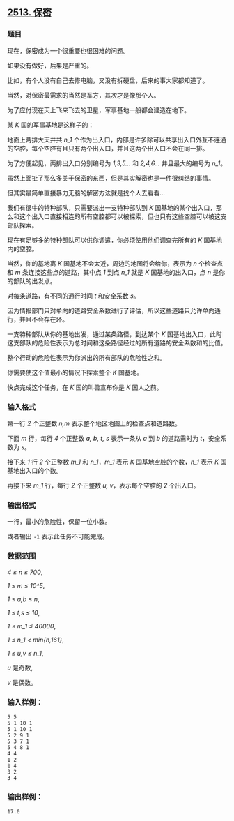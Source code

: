 ## [2513. 保密](https://www.acwing.com/problem/content/2515/)

### 题目

现在，保密成为一个很重要也很困难的问题。

如果没有做好，后果是严重的。

比如，有个人没有自己去修电脑，又没有拆硬盘，后来的事大家都知道了。

当然，对保密最需求的当然是军方，其次才是像那个人。

为了应付现在天上飞来飞去的卫星，军事基地一般都会建造在地下。

某 *K* 国的军事基地是这样子的：

地面上两排大天井共 *n_1* 个作为出入口，内部是许多除可以共享出入口外互不连通的空腔，每个空腔有且只有两个出入口，并且这两个出入口不会在同一排。

为了方便起见，两排出入口分别编号为 *1,3,5…* 和 *2,4,6…* 并且最大的编号为 *n_1*。

虽然上面扯了那么多关于保密的东西，但是其实解密也是一件很纠结的事情。

但其实最简单直接暴力无脑的解密方法就是找个人去看看…

我们有很牛的特种部队，只需要派出一支特种部队到 *K* 国基地的某个出入口，那么和这个出入口直接相连的所有空腔都可以被探索，但也只有这些空腔可以被这支部队探索。

现在有足够多的特种部队可以供你调遣，你必须使用他们调查完所有的 *K* 国基地内的空腔。

当然，你的基地离 *K* 国基地不会太近，周边的地图将会给你，表示为 *n* 个检查点和 *m* 条连接这些点的道路，其中点 *1* 到点 *n_1* 就是 *K* 国基地的出入口，点 *n* 是你的部队的出发点。

对每条道路，有不同的通行时间 *t* 和安全系数 *s*。

因为情报部门只对单向的道路安全系数进行了评估，所以这些道路只允许单向通行，并且不会存在环。

一支特种部队从你的基地出发，通过某条路径，到达某个 *K* 国基地出入口，此时这支部队的危险性表示为总时间和这条路径经过的所有道路的安全系数和的比值。

整个行动的危险性表示为你派出的所有部队的危险性之和。

你需要使这个值最小的情况下探索整个 *K* 国基地。

快点完成这个任务，在 *K* 国的叫兽宣布你是 *K* 国人之前。

### 输入格式

第一行 *2* 个正整数 *n,m* 表示整个地区地图上的检查点和道路数。

下面 *m* 行，每行 *4* 个正整数 *a, b, t, s* 表示一条从 *a* 到 *b* 的道路需时为 *t*，安全系数为 *s*。

接下来 *1* 行 *2* 个正整数 *m_1* 和 *n_1*，*m_1* 表示 *K* 国基地空腔的个数，*n_1* 表示 *K* 国基地出入口的个数。

再接下来 *m_1* 行，每行 *2* 个正整数 *u, v*，表示每个空腔的 *2* 个出入口。

### 输出格式

一行，最小的危险性，保留一位小数。

或者输出 `-1` 表示此任务不可能完成。

### 数据范围

*4 ≤ n ≤ 700*,

*1 ≤ m ≤ 10^5*,

*1 ≤ a,b ≤ n*,

*1 ≤ t,s ≤ 10*,

*1 ≤ m_1 ≤ 40000*,

*1 ≤ n_1 < min{n,161}*,

*1 ≤ u,v ≤ n_1*,

*u* 是奇数,

*v* 是偶数。

### 输入样例：

```
5 5
5 1 10 1
5 1 10 1
5 2 9 1
5 3 7 1
5 4 8 1
4 4
1 2
1 4
3 2
3 4
```

### 输出样例：

```
17.0
```
